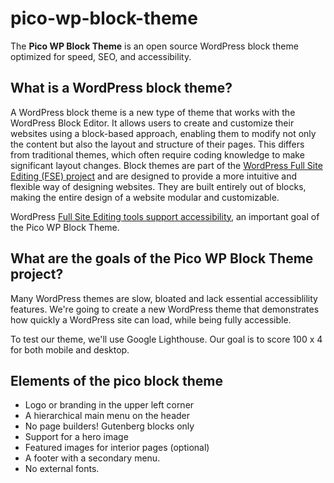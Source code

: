 # pico-wp-block-theme

The **Pico WP Block Theme** is an open source WordPress block theme optimized for speed, SEO, and accessibility.

## What is a WordPress block theme?

A WordPress block theme is a new type of theme that works with the WordPress Block Editor. It allows users to create and customize their websites using a block-based approach, enabling them to modify not only the content but also the layout and structure of their pages. This differs from traditional themes, which often require coding knowledge to make significant layout changes. Block themes are part of the [WordPress Full Site Editing (FSE) project](https://fullsiteediting.com/) and are designed to provide a more intuitive and flexible way of designing websites. They are built entirely out of blocks, making the entire design of a website modular and customizable.

WordPress [Full Site Editing tools support accessibility](https://webdesign.tutsplus.com/accessibility-and-user-experience-in-wordpress-full-site-editing--cms-108460a), an important goal of the Pico WP Block Theme.

## What are the goals of the Pico WP Block Theme project?

Many WordPress themes are slow, bloated and lack essential accessiblility features. We're going to create a new WordPress theme that demonstrates how quickly a WordPress site can load, while being fully accessible.

To test our theme, we'll use Google Lighthouse. Our goal is to score 100 x 4 for both mobile and desktop.

## Elements of the pico block theme

- Logo or branding in the upper left corner
- A hierarchical main menu on the header
- No page builders! Gutenberg blocks only
- Support for a hero image
- Featured images for interior pages (optional)
- A footer with a secondary menu.
- No external fonts.
